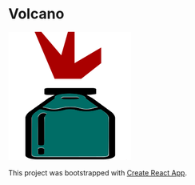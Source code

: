 # Volcano
![logo](https://github.com/TedisAgolli/live-bookmarks/blob/master/public/images/volcano256.png)

This project was bootstrapped with [Create React App](https://github.com/facebook/create-react-app).
